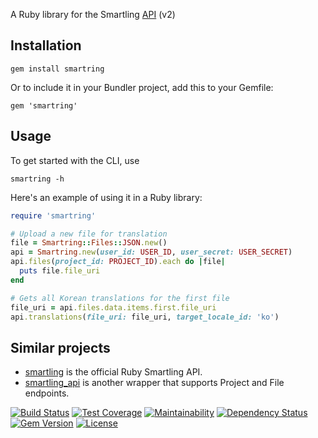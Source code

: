 A Ruby library for the Smartling [API][] (v2)

Installation
------------

    gem install smartring

Or to include it in your Bundler project, add this to your Gemfile:

    gem 'smartring'

Usage
-----

To get started with the CLI, use

    smartring -h

Here's an example of using it in a Ruby library:

```ruby
require 'smartring'

# Upload a new file for translation
file = Smartring::Files::JSON.new()
api = Smartring.new(user_id: USER_ID, user_secret: USER_SECRET)
api.files(project_id: PROJECT_ID).each do |file|
  puts file.file_uri
end

# Gets all Korean translations for the first file
file_uri = api.files.data.items.first.file_uri
api.translations(file_uri: file_uri, target_locale_id: 'ko')
```


Similar projects
----------------

- [smartling][1] is the official Ruby Smartling API.
- [smartling_api][2] is another wrapper that supports Project and File
  endpoints.

[![Build Status](http://img.shields.io/travis/bjjb/smartring.svg?style=flat-square)](https://travis-ci.org/bjjb/smartring)
[![Test Coverage](https://api.codeclimate.com/v1/badges/8e717aedee6a4e956683/test_coverage)](https://codeclimate.com/github/bjjb/smartring/test_coverage)
[![Maintainability](https://api.codeclimate.com/v1/badges/8e717aedee6a4e956683/maintainability)](https://codeclimate.com/github/bjjb/smartring/maintainability)
[![Dependency Status](http://img.shields.io/gemnasium/bjjb/smartring.svg?style=flat-square)](https://gemnasium.com/bjjb/smartring)
[![Gem Version](http://img.shields.io/gem/v/smartring.svg?style=flat-square)](https://rubygems.org/gems/smartring)
[![License](http://img.shields.io/:license-mit-blue.svg?style=flat-square)](http://bjjb.mit-license.org)

[1]: https://github.com/Smartling/api-sdk-ruby
[2]: https://github.com/redbubble/smartling_api
[API]: https://developer.smartling.com/v1.0/reference
